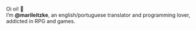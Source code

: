   Oi oi! 👋<br>
I’m <b>@marileitzke</b>, an english/portuguese translator and programming lover, addicted in RPG and games. <br>



<!---
marileitzke/marileitzke is a ✨ special ✨ repository because its `README.md` (this file) appears on your GitHub profile.
You can click the Preview link to take a look at your changes.
--->
